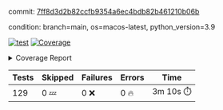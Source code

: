 commit: [7ff8d3d2b82ccfb9354a6ec4bdb82b461210b06b](https://github.com/rcmdnk/homebrew-file/tree/7ff8d3d2b82ccfb9354a6ec4bdb82b461210b06b)

condition: branch=main, os=macos-latest, python_version=3.9

[![test](https://github.com/rcmdnk/homebrew-file/actions/workflows/test.yml/badge.svg)](https://github.com/rcmdnk/homebrew-file/actions/runs/17386905699)
<a href="https://github.com/rcmdnk/homebrew-file/blob/7ff8d3d2b82ccfb9354a6ec4bdb82b461210b06b/README.md"><img alt="Coverage" src="https://img.shields.io/badge/Coverage-61%25-yellow.svg" /></a><details><summary>Coverage Report </summary><table><tr><th>File</th><th>Stmts</th><th>Miss</th><th>Cover</th><th>Missing</th></tr><tbody><tr><td colspan="5"><b>bin</b></td></tr><tr><td>&nbsp; &nbsp;<a href="https://github.com/rcmdnk/homebrew-file/blob/7ff8d3d2b82ccfb9354a6ec4bdb82b461210b06b/bin/brew-file">brew-file</a></td><td>2222</td><td>857</td><td>61%</td><td><a href="https://github.com/rcmdnk/homebrew-file/blob/7ff8d3d2b82ccfb9354a6ec4bdb82b461210b06b/bin/brew-file#L56-L62">56&ndash;62</a>, <a href="https://github.com/rcmdnk/homebrew-file/blob/7ff8d3d2b82ccfb9354a6ec4bdb82b461210b06b/bin/brew-file#L149">149</a>, <a href="https://github.com/rcmdnk/homebrew-file/blob/7ff8d3d2b82ccfb9354a6ec4bdb82b461210b06b/bin/brew-file#L161">161</a>, <a href="https://github.com/rcmdnk/homebrew-file/blob/7ff8d3d2b82ccfb9354a6ec4bdb82b461210b06b/bin/brew-file#L164">164</a>, <a href="https://github.com/rcmdnk/homebrew-file/blob/7ff8d3d2b82ccfb9354a6ec4bdb82b461210b06b/bin/brew-file#L213">213</a>, <a href="https://github.com/rcmdnk/homebrew-file/blob/7ff8d3d2b82ccfb9354a6ec4bdb82b461210b06b/bin/brew-file#L307">307</a>, <a href="https://github.com/rcmdnk/homebrew-file/blob/7ff8d3d2b82ccfb9354a6ec4bdb82b461210b06b/bin/brew-file#L310">310</a>, <a href="https://github.com/rcmdnk/homebrew-file/blob/7ff8d3d2b82ccfb9354a6ec4bdb82b461210b06b/bin/brew-file#L378-L380">378&ndash;380</a>, <a href="https://github.com/rcmdnk/homebrew-file/blob/7ff8d3d2b82ccfb9354a6ec4bdb82b461210b06b/bin/brew-file#L389-L390">389&ndash;390</a>, <a href="https://github.com/rcmdnk/homebrew-file/blob/7ff8d3d2b82ccfb9354a6ec4bdb82b461210b06b/bin/brew-file#L484">484</a>, <a href="https://github.com/rcmdnk/homebrew-file/blob/7ff8d3d2b82ccfb9354a6ec4bdb82b461210b06b/bin/brew-file#L490-L493">490&ndash;493</a>, <a href="https://github.com/rcmdnk/homebrew-file/blob/7ff8d3d2b82ccfb9354a6ec4bdb82b461210b06b/bin/brew-file#L531-L555">531&ndash;555</a>, <a href="https://github.com/rcmdnk/homebrew-file/blob/7ff8d3d2b82ccfb9354a6ec4bdb82b461210b06b/bin/brew-file#L559-L567">559&ndash;567</a>, <a href="https://github.com/rcmdnk/homebrew-file/blob/7ff8d3d2b82ccfb9354a6ec4bdb82b461210b06b/bin/brew-file#L699">699</a>, <a href="https://github.com/rcmdnk/homebrew-file/blob/7ff8d3d2b82ccfb9354a6ec4bdb82b461210b06b/bin/brew-file#L821-L825">821&ndash;825</a>, <a href="https://github.com/rcmdnk/homebrew-file/blob/7ff8d3d2b82ccfb9354a6ec4bdb82b461210b06b/bin/brew-file#L838-L843">838&ndash;843</a>, <a href="https://github.com/rcmdnk/homebrew-file/blob/7ff8d3d2b82ccfb9354a6ec4bdb82b461210b06b/bin/brew-file#L854">854</a>, <a href="https://github.com/rcmdnk/homebrew-file/blob/7ff8d3d2b82ccfb9354a6ec4bdb82b461210b06b/bin/brew-file#L871">871</a>, <a href="https://github.com/rcmdnk/homebrew-file/blob/7ff8d3d2b82ccfb9354a6ec4bdb82b461210b06b/bin/brew-file#L875-L883">875&ndash;883</a>, <a href="https://github.com/rcmdnk/homebrew-file/blob/7ff8d3d2b82ccfb9354a6ec4bdb82b461210b06b/bin/brew-file#L892-L895">892&ndash;895</a>, <a href="https://github.com/rcmdnk/homebrew-file/blob/7ff8d3d2b82ccfb9354a6ec4bdb82b461210b06b/bin/brew-file#L897-L900">897&ndash;900</a>, <a href="https://github.com/rcmdnk/homebrew-file/blob/7ff8d3d2b82ccfb9354a6ec4bdb82b461210b06b/bin/brew-file#L902-L905">902&ndash;905</a>, <a href="https://github.com/rcmdnk/homebrew-file/blob/7ff8d3d2b82ccfb9354a6ec4bdb82b461210b06b/bin/brew-file#L907-L910">907&ndash;910</a>, <a href="https://github.com/rcmdnk/homebrew-file/blob/7ff8d3d2b82ccfb9354a6ec4bdb82b461210b06b/bin/brew-file#L921-L939">921&ndash;939</a>, <a href="https://github.com/rcmdnk/homebrew-file/blob/7ff8d3d2b82ccfb9354a6ec4bdb82b461210b06b/bin/brew-file#L991-L1002">991&ndash;1002</a>, <a href="https://github.com/rcmdnk/homebrew-file/blob/7ff8d3d2b82ccfb9354a6ec4bdb82b461210b06b/bin/brew-file#L1005-L1033">1005&ndash;1033</a>, <a href="https://github.com/rcmdnk/homebrew-file/blob/7ff8d3d2b82ccfb9354a6ec4bdb82b461210b06b/bin/brew-file#L1049-L1064">1049&ndash;1064</a>, <a href="https://github.com/rcmdnk/homebrew-file/blob/7ff8d3d2b82ccfb9354a6ec4bdb82b461210b06b/bin/brew-file#L1106">1106</a>, <a href="https://github.com/rcmdnk/homebrew-file/blob/7ff8d3d2b82ccfb9354a6ec4bdb82b461210b06b/bin/brew-file#L1122-L1127">1122&ndash;1127</a>, <a href="https://github.com/rcmdnk/homebrew-file/blob/7ff8d3d2b82ccfb9354a6ec4bdb82b461210b06b/bin/brew-file#L1131-L1133">1131&ndash;1133</a>, <a href="https://github.com/rcmdnk/homebrew-file/blob/7ff8d3d2b82ccfb9354a6ec4bdb82b461210b06b/bin/brew-file#L1137-L1140">1137&ndash;1140</a>, <a href="https://github.com/rcmdnk/homebrew-file/blob/7ff8d3d2b82ccfb9354a6ec4bdb82b461210b06b/bin/brew-file#L1144-L1146">1144&ndash;1146</a>, <a href="https://github.com/rcmdnk/homebrew-file/blob/7ff8d3d2b82ccfb9354a6ec4bdb82b461210b06b/bin/brew-file#L1150-L1152">1150&ndash;1152</a>, <a href="https://github.com/rcmdnk/homebrew-file/blob/7ff8d3d2b82ccfb9354a6ec4bdb82b461210b06b/bin/brew-file#L1156-L1158">1156&ndash;1158</a>, <a href="https://github.com/rcmdnk/homebrew-file/blob/7ff8d3d2b82ccfb9354a6ec4bdb82b461210b06b/bin/brew-file#L1162-L1164">1162&ndash;1164</a>, <a href="https://github.com/rcmdnk/homebrew-file/blob/7ff8d3d2b82ccfb9354a6ec4bdb82b461210b06b/bin/brew-file#L1168-L1170">1168&ndash;1170</a>, <a href="https://github.com/rcmdnk/homebrew-file/blob/7ff8d3d2b82ccfb9354a6ec4bdb82b461210b06b/bin/brew-file#L1174-L1176">1174&ndash;1176</a>, <a href="https://github.com/rcmdnk/homebrew-file/blob/7ff8d3d2b82ccfb9354a6ec4bdb82b461210b06b/bin/brew-file#L1180-L1183">1180&ndash;1183</a>, <a href="https://github.com/rcmdnk/homebrew-file/blob/7ff8d3d2b82ccfb9354a6ec4bdb82b461210b06b/bin/brew-file#L1187-L1189">1187&ndash;1189</a>, <a href="https://github.com/rcmdnk/homebrew-file/blob/7ff8d3d2b82ccfb9354a6ec4bdb82b461210b06b/bin/brew-file#L1207">1207</a>, <a href="https://github.com/rcmdnk/homebrew-file/blob/7ff8d3d2b82ccfb9354a6ec4bdb82b461210b06b/bin/brew-file#L1257-L1259">1257&ndash;1259</a>, <a href="https://github.com/rcmdnk/homebrew-file/blob/7ff8d3d2b82ccfb9354a6ec4bdb82b461210b06b/bin/brew-file#L1262">1262</a>, <a href="https://github.com/rcmdnk/homebrew-file/blob/7ff8d3d2b82ccfb9354a6ec4bdb82b461210b06b/bin/brew-file#L1268">1268</a>, <a href="https://github.com/rcmdnk/homebrew-file/blob/7ff8d3d2b82ccfb9354a6ec4bdb82b461210b06b/bin/brew-file#L1290-L1293">1290&ndash;1293</a>, <a href="https://github.com/rcmdnk/homebrew-file/blob/7ff8d3d2b82ccfb9354a6ec4bdb82b461210b06b/bin/brew-file#L1375">1375</a>, <a href="https://github.com/rcmdnk/homebrew-file/blob/7ff8d3d2b82ccfb9354a6ec4bdb82b461210b06b/bin/brew-file#L1413">1413</a>, <a href="https://github.com/rcmdnk/homebrew-file/blob/7ff8d3d2b82ccfb9354a6ec4bdb82b461210b06b/bin/brew-file#L1450">1450</a>, <a href="https://github.com/rcmdnk/homebrew-file/blob/7ff8d3d2b82ccfb9354a6ec4bdb82b461210b06b/bin/brew-file#L1453">1453</a>, <a href="https://github.com/rcmdnk/homebrew-file/blob/7ff8d3d2b82ccfb9354a6ec4bdb82b461210b06b/bin/brew-file#L1465">1465</a>, <a href="https://github.com/rcmdnk/homebrew-file/blob/7ff8d3d2b82ccfb9354a6ec4bdb82b461210b06b/bin/brew-file#L1467">1467</a>, <a href="https://github.com/rcmdnk/homebrew-file/blob/7ff8d3d2b82ccfb9354a6ec4bdb82b461210b06b/bin/brew-file#L1502-L1503">1502&ndash;1503</a>, <a href="https://github.com/rcmdnk/homebrew-file/blob/7ff8d3d2b82ccfb9354a6ec4bdb82b461210b06b/bin/brew-file#L1515-L1518">1515&ndash;1518</a>, <a href="https://github.com/rcmdnk/homebrew-file/blob/7ff8d3d2b82ccfb9354a6ec4bdb82b461210b06b/bin/brew-file#L1548-L1579">1548&ndash;1579</a>, <a href="https://github.com/rcmdnk/homebrew-file/blob/7ff8d3d2b82ccfb9354a6ec4bdb82b461210b06b/bin/brew-file#L1586">1586</a>, <a href="https://github.com/rcmdnk/homebrew-file/blob/7ff8d3d2b82ccfb9354a6ec4bdb82b461210b06b/bin/brew-file#L1588">1588</a>, <a href="https://github.com/rcmdnk/homebrew-file/blob/7ff8d3d2b82ccfb9354a6ec4bdb82b461210b06b/bin/brew-file#L1597-L1598">1597&ndash;1598</a>, <a href="https://github.com/rcmdnk/homebrew-file/blob/7ff8d3d2b82ccfb9354a6ec4bdb82b461210b06b/bin/brew-file#L1603">1603</a>, <a href="https://github.com/rcmdnk/homebrew-file/blob/7ff8d3d2b82ccfb9354a6ec4bdb82b461210b06b/bin/brew-file#L1609">1609</a>, <a href="https://github.com/rcmdnk/homebrew-file/blob/7ff8d3d2b82ccfb9354a6ec4bdb82b461210b06b/bin/brew-file#L1613-L1624">1613&ndash;1624</a>, <a href="https://github.com/rcmdnk/homebrew-file/blob/7ff8d3d2b82ccfb9354a6ec4bdb82b461210b06b/bin/brew-file#L1627-L1632">1627&ndash;1632</a>, <a href="https://github.com/rcmdnk/homebrew-file/blob/7ff8d3d2b82ccfb9354a6ec4bdb82b461210b06b/bin/brew-file#L1643-L1663">1643&ndash;1663</a>, <a href="https://github.com/rcmdnk/homebrew-file/blob/7ff8d3d2b82ccfb9354a6ec4bdb82b461210b06b/bin/brew-file#L1691">1691</a>, <a href="https://github.com/rcmdnk/homebrew-file/blob/7ff8d3d2b82ccfb9354a6ec4bdb82b461210b06b/bin/brew-file#L1730-L1737">1730&ndash;1737</a>, <a href="https://github.com/rcmdnk/homebrew-file/blob/7ff8d3d2b82ccfb9354a6ec4bdb82b461210b06b/bin/brew-file#L1744-L1752">1744&ndash;1752</a>, <a href="https://github.com/rcmdnk/homebrew-file/blob/7ff8d3d2b82ccfb9354a6ec4bdb82b461210b06b/bin/brew-file#L1768">1768</a>, <a href="https://github.com/rcmdnk/homebrew-file/blob/7ff8d3d2b82ccfb9354a6ec4bdb82b461210b06b/bin/brew-file#L1778">1778</a>, <a href="https://github.com/rcmdnk/homebrew-file/blob/7ff8d3d2b82ccfb9354a6ec4bdb82b461210b06b/bin/brew-file#L1784">1784</a>, <a href="https://github.com/rcmdnk/homebrew-file/blob/7ff8d3d2b82ccfb9354a6ec4bdb82b461210b06b/bin/brew-file#L1794">1794</a>, <a href="https://github.com/rcmdnk/homebrew-file/blob/7ff8d3d2b82ccfb9354a6ec4bdb82b461210b06b/bin/brew-file#L1803-L1804">1803&ndash;1804</a>, <a href="https://github.com/rcmdnk/homebrew-file/blob/7ff8d3d2b82ccfb9354a6ec4bdb82b461210b06b/bin/brew-file#L1808">1808</a>, <a href="https://github.com/rcmdnk/homebrew-file/blob/7ff8d3d2b82ccfb9354a6ec4bdb82b461210b06b/bin/brew-file#L1814">1814</a>, <a href="https://github.com/rcmdnk/homebrew-file/blob/7ff8d3d2b82ccfb9354a6ec4bdb82b461210b06b/bin/brew-file#L1820-L1824">1820&ndash;1824</a>, <a href="https://github.com/rcmdnk/homebrew-file/blob/7ff8d3d2b82ccfb9354a6ec4bdb82b461210b06b/bin/brew-file#L1840-L1847">1840&ndash;1847</a>, <a href="https://github.com/rcmdnk/homebrew-file/blob/7ff8d3d2b82ccfb9354a6ec4bdb82b461210b06b/bin/brew-file#L1854-L1858">1854&ndash;1858</a>, <a href="https://github.com/rcmdnk/homebrew-file/blob/7ff8d3d2b82ccfb9354a6ec4bdb82b461210b06b/bin/brew-file#L1862">1862</a>, <a href="https://github.com/rcmdnk/homebrew-file/blob/7ff8d3d2b82ccfb9354a6ec4bdb82b461210b06b/bin/brew-file#L1875-L1876">1875&ndash;1876</a>, <a href="https://github.com/rcmdnk/homebrew-file/blob/7ff8d3d2b82ccfb9354a6ec4bdb82b461210b06b/bin/brew-file#L1897-L2024">1897&ndash;2024</a>, <a href="https://github.com/rcmdnk/homebrew-file/blob/7ff8d3d2b82ccfb9354a6ec4bdb82b461210b06b/bin/brew-file#L2027-L2036">2027&ndash;2036</a>, <a href="https://github.com/rcmdnk/homebrew-file/blob/7ff8d3d2b82ccfb9354a6ec4bdb82b461210b06b/bin/brew-file#L2049">2049</a>, <a href="https://github.com/rcmdnk/homebrew-file/blob/7ff8d3d2b82ccfb9354a6ec4bdb82b461210b06b/bin/brew-file#L2054">2054</a>, <a href="https://github.com/rcmdnk/homebrew-file/blob/7ff8d3d2b82ccfb9354a6ec4bdb82b461210b06b/bin/brew-file#L2059-L2098">2059&ndash;2098</a>, <a href="https://github.com/rcmdnk/homebrew-file/blob/7ff8d3d2b82ccfb9354a6ec4bdb82b461210b06b/bin/brew-file#L2108-L2135">2108&ndash;2135</a>, <a href="https://github.com/rcmdnk/homebrew-file/blob/7ff8d3d2b82ccfb9354a6ec4bdb82b461210b06b/bin/brew-file#L2139-L2205">2139&ndash;2205</a>, <a href="https://github.com/rcmdnk/homebrew-file/blob/7ff8d3d2b82ccfb9354a6ec4bdb82b461210b06b/bin/brew-file#L2212-L2215">2212&ndash;2215</a>, <a href="https://github.com/rcmdnk/homebrew-file/blob/7ff8d3d2b82ccfb9354a6ec4bdb82b461210b06b/bin/brew-file#L2224-L2227">2224&ndash;2227</a>, <a href="https://github.com/rcmdnk/homebrew-file/blob/7ff8d3d2b82ccfb9354a6ec4bdb82b461210b06b/bin/brew-file#L2236-L2239">2236&ndash;2239</a>, <a href="https://github.com/rcmdnk/homebrew-file/blob/7ff8d3d2b82ccfb9354a6ec4bdb82b461210b06b/bin/brew-file#L2248-L2251">2248&ndash;2251</a>, <a href="https://github.com/rcmdnk/homebrew-file/blob/7ff8d3d2b82ccfb9354a6ec4bdb82b461210b06b/bin/brew-file#L2260-L2281">2260&ndash;2281</a>, <a href="https://github.com/rcmdnk/homebrew-file/blob/7ff8d3d2b82ccfb9354a6ec4bdb82b461210b06b/bin/brew-file#L2291-L2309">2291&ndash;2309</a>, <a href="https://github.com/rcmdnk/homebrew-file/blob/7ff8d3d2b82ccfb9354a6ec4bdb82b461210b06b/bin/brew-file#L2318-L2328">2318&ndash;2328</a>, <a href="https://github.com/rcmdnk/homebrew-file/blob/7ff8d3d2b82ccfb9354a6ec4bdb82b461210b06b/bin/brew-file#L2331-L2346">2331&ndash;2346</a>, <a href="https://github.com/rcmdnk/homebrew-file/blob/7ff8d3d2b82ccfb9354a6ec4bdb82b461210b06b/bin/brew-file#L2349-L2361">2349&ndash;2361</a>, <a href="https://github.com/rcmdnk/homebrew-file/blob/7ff8d3d2b82ccfb9354a6ec4bdb82b461210b06b/bin/brew-file#L2364-L2376">2364&ndash;2376</a>, <a href="https://github.com/rcmdnk/homebrew-file/blob/7ff8d3d2b82ccfb9354a6ec4bdb82b461210b06b/bin/brew-file#L2383">2383</a>, <a href="https://github.com/rcmdnk/homebrew-file/blob/7ff8d3d2b82ccfb9354a6ec4bdb82b461210b06b/bin/brew-file#L2387-L2394">2387&ndash;2394</a>, <a href="https://github.com/rcmdnk/homebrew-file/blob/7ff8d3d2b82ccfb9354a6ec4bdb82b461210b06b/bin/brew-file#L2401-L2402">2401&ndash;2402</a>, <a href="https://github.com/rcmdnk/homebrew-file/blob/7ff8d3d2b82ccfb9354a6ec4bdb82b461210b06b/bin/brew-file#L2431">2431</a>, <a href="https://github.com/rcmdnk/homebrew-file/blob/7ff8d3d2b82ccfb9354a6ec4bdb82b461210b06b/bin/brew-file#L2437">2437</a>, <a href="https://github.com/rcmdnk/homebrew-file/blob/7ff8d3d2b82ccfb9354a6ec4bdb82b461210b06b/bin/brew-file#L2445-L2449">2445&ndash;2449</a>, <a href="https://github.com/rcmdnk/homebrew-file/blob/7ff8d3d2b82ccfb9354a6ec4bdb82b461210b06b/bin/brew-file#L2460-L2463">2460&ndash;2463</a>, <a href="https://github.com/rcmdnk/homebrew-file/blob/7ff8d3d2b82ccfb9354a6ec4bdb82b461210b06b/bin/brew-file#L2470">2470</a>, <a href="https://github.com/rcmdnk/homebrew-file/blob/7ff8d3d2b82ccfb9354a6ec4bdb82b461210b06b/bin/brew-file#L2477">2477</a>, <a href="https://github.com/rcmdnk/homebrew-file/blob/7ff8d3d2b82ccfb9354a6ec4bdb82b461210b06b/bin/brew-file#L2481">2481</a>, <a href="https://github.com/rcmdnk/homebrew-file/blob/7ff8d3d2b82ccfb9354a6ec4bdb82b461210b06b/bin/brew-file#L2484">2484</a>, <a href="https://github.com/rcmdnk/homebrew-file/blob/7ff8d3d2b82ccfb9354a6ec4bdb82b461210b06b/bin/brew-file#L2506-L2539">2506&ndash;2539</a>, <a href="https://github.com/rcmdnk/homebrew-file/blob/7ff8d3d2b82ccfb9354a6ec4bdb82b461210b06b/bin/brew-file#L2560">2560</a>, <a href="https://github.com/rcmdnk/homebrew-file/blob/7ff8d3d2b82ccfb9354a6ec4bdb82b461210b06b/bin/brew-file#L2577-L2578">2577&ndash;2578</a>, <a href="https://github.com/rcmdnk/homebrew-file/blob/7ff8d3d2b82ccfb9354a6ec4bdb82b461210b06b/bin/brew-file#L2582">2582</a>, <a href="https://github.com/rcmdnk/homebrew-file/blob/7ff8d3d2b82ccfb9354a6ec4bdb82b461210b06b/bin/brew-file#L2587-L2588">2587&ndash;2588</a>, <a href="https://github.com/rcmdnk/homebrew-file/blob/7ff8d3d2b82ccfb9354a6ec4bdb82b461210b06b/bin/brew-file#L2594-L2614">2594&ndash;2614</a>, <a href="https://github.com/rcmdnk/homebrew-file/blob/7ff8d3d2b82ccfb9354a6ec4bdb82b461210b06b/bin/brew-file#L2618-L2628">2618&ndash;2628</a>, <a href="https://github.com/rcmdnk/homebrew-file/blob/7ff8d3d2b82ccfb9354a6ec4bdb82b461210b06b/bin/brew-file#L2631">2631</a>, <a href="https://github.com/rcmdnk/homebrew-file/blob/7ff8d3d2b82ccfb9354a6ec4bdb82b461210b06b/bin/brew-file#L2647">2647</a>, <a href="https://github.com/rcmdnk/homebrew-file/blob/7ff8d3d2b82ccfb9354a6ec4bdb82b461210b06b/bin/brew-file#L2651-L2657">2651&ndash;2657</a>, <a href="https://github.com/rcmdnk/homebrew-file/blob/7ff8d3d2b82ccfb9354a6ec4bdb82b461210b06b/bin/brew-file#L2659">2659</a>, <a href="https://github.com/rcmdnk/homebrew-file/blob/7ff8d3d2b82ccfb9354a6ec4bdb82b461210b06b/bin/brew-file#L2665">2665</a>, <a href="https://github.com/rcmdnk/homebrew-file/blob/7ff8d3d2b82ccfb9354a6ec4bdb82b461210b06b/bin/brew-file#L2694-L2706">2694&ndash;2706</a>, <a href="https://github.com/rcmdnk/homebrew-file/blob/7ff8d3d2b82ccfb9354a6ec4bdb82b461210b06b/bin/brew-file#L2722-L2723">2722&ndash;2723</a>, <a href="https://github.com/rcmdnk/homebrew-file/blob/7ff8d3d2b82ccfb9354a6ec4bdb82b461210b06b/bin/brew-file#L2725">2725</a>, <a href="https://github.com/rcmdnk/homebrew-file/blob/7ff8d3d2b82ccfb9354a6ec4bdb82b461210b06b/bin/brew-file#L2735">2735</a>, <a href="https://github.com/rcmdnk/homebrew-file/blob/7ff8d3d2b82ccfb9354a6ec4bdb82b461210b06b/bin/brew-file#L2750-L3018">2750&ndash;3018</a>, <a href="https://github.com/rcmdnk/homebrew-file/blob/7ff8d3d2b82ccfb9354a6ec4bdb82b461210b06b/bin/brew-file#L3038-L3040">3038&ndash;3040</a>, <a href="https://github.com/rcmdnk/homebrew-file/blob/7ff8d3d2b82ccfb9354a6ec4bdb82b461210b06b/bin/brew-file#L3049-L3059">3049&ndash;3059</a>, <a href="https://github.com/rcmdnk/homebrew-file/blob/7ff8d3d2b82ccfb9354a6ec4bdb82b461210b06b/bin/brew-file#L3071-L3077">3071&ndash;3077</a>, <a href="https://github.com/rcmdnk/homebrew-file/blob/7ff8d3d2b82ccfb9354a6ec4bdb82b461210b06b/bin/brew-file#L3089-L3103">3089&ndash;3103</a>, <a href="https://github.com/rcmdnk/homebrew-file/blob/7ff8d3d2b82ccfb9354a6ec4bdb82b461210b06b/bin/brew-file#L3109-L3146">3109&ndash;3146</a>, <a href="https://github.com/rcmdnk/homebrew-file/blob/7ff8d3d2b82ccfb9354a6ec4bdb82b461210b06b/bin/brew-file#L3154-L3178">3154&ndash;3178</a>, <a href="https://github.com/rcmdnk/homebrew-file/blob/7ff8d3d2b82ccfb9354a6ec4bdb82b461210b06b/bin/brew-file#L3182-L3195">3182&ndash;3195</a>, <a href="https://github.com/rcmdnk/homebrew-file/blob/7ff8d3d2b82ccfb9354a6ec4bdb82b461210b06b/bin/brew-file#L3199-L3212">3199&ndash;3212</a>, <a href="https://github.com/rcmdnk/homebrew-file/blob/7ff8d3d2b82ccfb9354a6ec4bdb82b461210b06b/bin/brew-file#L3216-L3229">3216&ndash;3229</a>, <a href="https://github.com/rcmdnk/homebrew-file/blob/7ff8d3d2b82ccfb9354a6ec4bdb82b461210b06b/bin/brew-file#L3233">3233</a>, <a href="https://github.com/rcmdnk/homebrew-file/blob/7ff8d3d2b82ccfb9354a6ec4bdb82b461210b06b/bin/brew-file#L3263-L3264">3263&ndash;3264</a>, <a href="https://github.com/rcmdnk/homebrew-file/blob/7ff8d3d2b82ccfb9354a6ec4bdb82b461210b06b/bin/brew-file#L3355">3355</a>, <a href="https://github.com/rcmdnk/homebrew-file/blob/7ff8d3d2b82ccfb9354a6ec4bdb82b461210b06b/bin/brew-file#L3357">3357</a>, <a href="https://github.com/rcmdnk/homebrew-file/blob/7ff8d3d2b82ccfb9354a6ec4bdb82b461210b06b/bin/brew-file#L3362-L3373">3362&ndash;3373</a>, <a href="https://github.com/rcmdnk/homebrew-file/blob/7ff8d3d2b82ccfb9354a6ec4bdb82b461210b06b/bin/brew-file#L3389">3389</a>, <a href="https://github.com/rcmdnk/homebrew-file/blob/7ff8d3d2b82ccfb9354a6ec4bdb82b461210b06b/bin/brew-file#L3407-L3424">3407&ndash;3424</a>, <a href="https://github.com/rcmdnk/homebrew-file/blob/7ff8d3d2b82ccfb9354a6ec4bdb82b461210b06b/bin/brew-file#L3447">3447</a>, <a href="https://github.com/rcmdnk/homebrew-file/blob/7ff8d3d2b82ccfb9354a6ec4bdb82b461210b06b/bin/brew-file#L3453">3453</a>, <a href="https://github.com/rcmdnk/homebrew-file/blob/7ff8d3d2b82ccfb9354a6ec4bdb82b461210b06b/bin/brew-file#L3457-L3468">3457&ndash;3468</a>, <a href="https://github.com/rcmdnk/homebrew-file/blob/7ff8d3d2b82ccfb9354a6ec4bdb82b461210b06b/bin/brew-file#L3477">3477</a>, <a href="https://github.com/rcmdnk/homebrew-file/blob/7ff8d3d2b82ccfb9354a6ec4bdb82b461210b06b/bin/brew-file#L3489">3489</a>, <a href="https://github.com/rcmdnk/homebrew-file/blob/7ff8d3d2b82ccfb9354a6ec4bdb82b461210b06b/bin/brew-file#L3491-L3495">3491&ndash;3495</a>, <a href="https://github.com/rcmdnk/homebrew-file/blob/7ff8d3d2b82ccfb9354a6ec4bdb82b461210b06b/bin/brew-file#L3499-L3502">3499&ndash;3502</a>, <a href="https://github.com/rcmdnk/homebrew-file/blob/7ff8d3d2b82ccfb9354a6ec4bdb82b461210b06b/bin/brew-file#L3505-L3508">3505&ndash;3508</a>, <a href="https://github.com/rcmdnk/homebrew-file/blob/7ff8d3d2b82ccfb9354a6ec4bdb82b461210b06b/bin/brew-file#L3511-L3519">3511&ndash;3519</a>, <a href="https://github.com/rcmdnk/homebrew-file/blob/7ff8d3d2b82ccfb9354a6ec4bdb82b461210b06b/bin/brew-file#L3548-L3555">3548&ndash;3555</a>, <a href="https://github.com/rcmdnk/homebrew-file/blob/7ff8d3d2b82ccfb9354a6ec4bdb82b461210b06b/bin/brew-file#L3566-L3573">3566&ndash;3573</a>, <a href="https://github.com/rcmdnk/homebrew-file/blob/7ff8d3d2b82ccfb9354a6ec4bdb82b461210b06b/bin/brew-file#L3654-L3656">3654&ndash;3656</a>, <a href="https://github.com/rcmdnk/homebrew-file/blob/7ff8d3d2b82ccfb9354a6ec4bdb82b461210b06b/bin/brew-file#L3679">3679</a>, <a href="https://github.com/rcmdnk/homebrew-file/blob/7ff8d3d2b82ccfb9354a6ec4bdb82b461210b06b/bin/brew-file#L3685">3685</a>, <a href="https://github.com/rcmdnk/homebrew-file/blob/7ff8d3d2b82ccfb9354a6ec4bdb82b461210b06b/bin/brew-file#L4248-L4249">4248&ndash;4249</a>, <a href="https://github.com/rcmdnk/homebrew-file/blob/7ff8d3d2b82ccfb9354a6ec4bdb82b461210b06b/bin/brew-file#L4252">4252</a>, <a href="https://github.com/rcmdnk/homebrew-file/blob/7ff8d3d2b82ccfb9354a6ec4bdb82b461210b06b/bin/brew-file#L4256">4256</a>, <a href="https://github.com/rcmdnk/homebrew-file/blob/7ff8d3d2b82ccfb9354a6ec4bdb82b461210b06b/bin/brew-file#L4264">4264</a>, <a href="https://github.com/rcmdnk/homebrew-file/blob/7ff8d3d2b82ccfb9354a6ec4bdb82b461210b06b/bin/brew-file#L4269-L4271">4269&ndash;4271</a>, <a href="https://github.com/rcmdnk/homebrew-file/blob/7ff8d3d2b82ccfb9354a6ec4bdb82b461210b06b/bin/brew-file#L4273-L4275">4273&ndash;4275</a>, <a href="https://github.com/rcmdnk/homebrew-file/blob/7ff8d3d2b82ccfb9354a6ec4bdb82b461210b06b/bin/brew-file#L4280-L4281">4280&ndash;4281</a>, <a href="https://github.com/rcmdnk/homebrew-file/blob/7ff8d3d2b82ccfb9354a6ec4bdb82b461210b06b/bin/brew-file#L4283-L4285">4283&ndash;4285</a>, <a href="https://github.com/rcmdnk/homebrew-file/blob/7ff8d3d2b82ccfb9354a6ec4bdb82b461210b06b/bin/brew-file#L4287-L4288">4287&ndash;4288</a>, <a href="https://github.com/rcmdnk/homebrew-file/blob/7ff8d3d2b82ccfb9354a6ec4bdb82b461210b06b/bin/brew-file#L4290-L4364">4290&ndash;4364</a>, <a href="https://github.com/rcmdnk/homebrew-file/blob/7ff8d3d2b82ccfb9354a6ec4bdb82b461210b06b/bin/brew-file#L4370-L4380">4370&ndash;4380</a></td></tr><tr><td><b>TOTAL</b></td><td><b>2222</b></td><td><b>857</b></td><td><b>61%</b></td><td>&nbsp;</td></tr></tbody></table></details>

| Tests | Skipped | Failures | Errors | Time |
| ----- | ------- | -------- | -------- | ------------------ |
| 129 | 0 :zzz: | 0 :x: | 0 :fire: | 3m 10s :stopwatch: |

